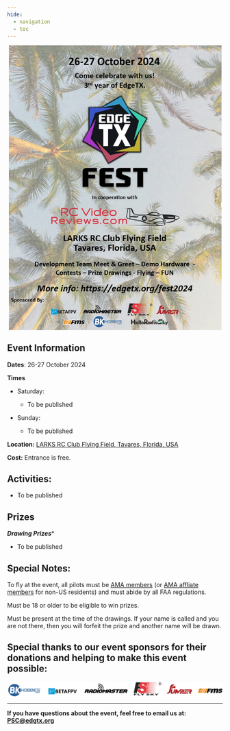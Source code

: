 ```yaml
---
hide:
  - navigation
  - toc
---
```


<p></p> 
<p align="center">
<a><img src="/assets/FestPoster2024.jpg?raw=true" align="center" width="497"></a>
</P>


## **Event Information**

**Dates**: 26-27 October 2024

**Times**

 - Saturday: 
 
	 - To be published
	 
 - Sunday: 
 
	 - To be published

**Location:** [LARKS RC Club Flying Field, Tavares, Florida, USA](https://maps.app.goo.gl/ccYCN4KM3z2UKErj8) <br/>

**Cost:** 
Entrance is free.

## **Activities:**


- To be published

## **Prizes**

***Drawing Prizes****

- To be published


## **Special Notes:**

To fly at the event, all pilots must be [AMA members](https://www.modelaircraft.org/membership/enroll) (or [AMA affliate members](https://www.modelaircraft.org/content/affiliate-enrollment) for non-US residents) and must abide by all FAA regulations.

Must be 18 or older to be eligible to win prizes.

Must be present at the time of the drawings. If your name is called and you are not there, then you will forfeit the prize and another name will be drawn.


## **Special thanks to our event sponsors for their donations and helping to make this event possible:**


<p align="center">
<a><img src="/assets/2024festsponsors.png?raw=true" align="center" width="800"></a>
</P>
 
---
       
**If you have questions about the event, feel free to email us at: PSC@edgtx.org**








